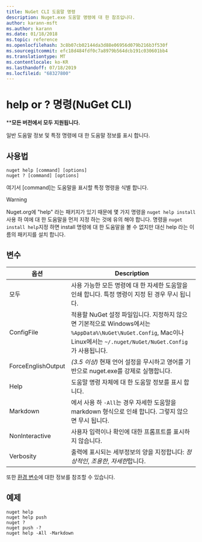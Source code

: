 ```yaml
---
title: NuGet CLI 도움말 명령
description: Nuget.exe 도움말 명령에 대 한 참조입니다.
author: karann-msft
ms.author: karann
ms.date: 01/18/2018
ms.topic: reference
ms.openlocfilehash: 3c8b07cb02144da3d88e06956d079b216b3f530f
ms.sourcegitcommit: efc18d484fdf0c7a8979b564dcb191c030601bb4
ms.translationtype: MT
ms.contentlocale: ko-KR
ms.lasthandoff: 07/18/2019
ms.locfileid: "68327800"
---
```

# <a name="help-or--command-nuget-cli"></a>help or ? 명령(NuGet CLI)

****모든 버전에서 모두 지원됩니다.**

일반 도움말 정보 및 특정 명령에 대 한 도움말 정보를 표시 합니다.

## <a name="usage"></a>사용법

```cli
nuget help [command] [options]
nuget ? [command] [options]
```

여기서 [command]는 도움말을 표시할 특정 명령을 식별 합니다.

> [!Warning]
> Nuget.org에 "help" 라는 패키지가 있기  때문에 몇 가지 명령을 `nuget help install`사용 하 여에 대 한 도움말을 먼저 지정 하는 것에 유의 해야 합니다. 명령을 `nuget install help`지정 하면 install 명령에 대 한 도움말을 볼 수 없지만 대신 help 라는 이름의 패키지를 설치 합니다.

## <a name="options"></a>변수

| 옵션 | Description |
| --- | --- |
| 모두 | 사용 가능한 모든 명령에 대 한 자세한 도움말을 인쇄 합니다. 특정 명령이 지정 된 경우 무시 됩니다. |
| ConfigFile | 적용할 NuGet 설정 파일입니다. 지정하지 않으면 기본적으로 Windows에서는 `%AppData%\NuGet\NuGet.Config`, Mac이나 Linux에서는 `~/.nuget/NuGet/NuGet.Config`가 사용됩니다.|
| ForceEnglishOutput | *(3.5 이상)*  현재 언어 설정을 무시하고 영어를 기반으로 nuget.exe를 강제로 실행합니다. |
| Help | 도움말 명령 자체에 대 한 도움말 정보를 표시 합니다. |
| Markdown | 에서 사용 하 `-All`는 경우 자세한 도움말을 markdown 형식으로 인쇄 합니다. 그렇지 않으면 무시 됩니다. |
| NonInteractive | 사용자 입력이나 확인에 대한 프롬프트를 표시하지 않습니다. |
| Verbosity | 출력에 표시되는 세부정보의 양을 지정합니다: *정상적인*, *조용한*, *자세한*합니다. |

또한 [환경 변수](cli-ref-environment-variables.md)에 대한 정보를 참조할 수 있습니다.

## <a name="examples"></a>예제

```cli
nuget help
nuget help push
nuget ?
nuget push -?
nuget help -All -Markdown
```
